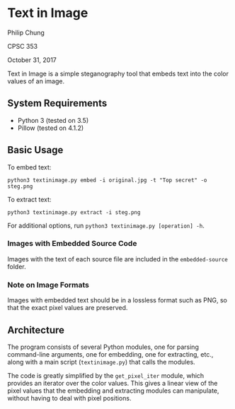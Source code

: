 # Text in Image

Philip Chung

CPSC 353

October 31, 2017

Text in Image is a simple steganography tool that embeds text into the color values of an image.

## System Requirements

* Python 3 (tested on 3.5)
* Pillow (tested on 4.1.2)

## Basic Usage

To embed text:

	python3 textinimage.py embed -i original.jpg -t "Top secret" -o steg.png

To extract text:

	python3 textinimage.py extract -i steg.png

For additional options, run `python3 textinimage.py [operation] -h`.

### Images with Embedded Source Code

Images with the text of each source file are included in the `embedded-source` folder.

### Note on Image Formats

Images with embedded text should be in a lossless format such as PNG, so that the exact pixel values are preserved.

## Architecture

The program consists of several Python modules, one for parsing command-line arguments, one for embedding, one for extracting, etc., along with a main script (`textinimage.py`) that calls the modules.

The code is greatly simplified by the `get_pixel_iter` module, which provides an iterator over the color values. This gives a linear view of the pixel values that the embedding and extracting modules can manipulate, without having to deal with pixel positions.